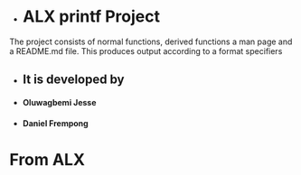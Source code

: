 * # ALX printf Project 
The project consists of normal functions, derived functions a man page and a README.md file. This produces output according to a format specifiers

* ## It is developed by
* #### Oluwagbemi Jesse
* #### Daniel Frempong
# From ALX
